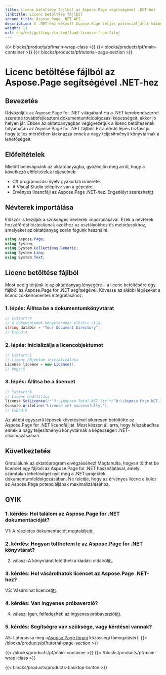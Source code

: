 ```yaml
---
title: Licenc betöltése fájlból az Aspose.Page segítségével .NET-hez
linktitle: Licenc betöltése fájlból
second_title: Aspose.Page .NET API
description: A .NET-hez készült Aspose.Page teljes potenciáljának kibontakoztatásával elsajátítja a licencek fájlokból való betöltésének művészetét. Növelje zökkenőmentesen dokumentumfeldolgozási képességeit.
weight: 11
url: /hu/net/getting-started/load-license-from-file/
---
```


{{< blocks/products/pf/main-wrap-class >}}
{{< blocks/products/pf/main-container >}}
{{< blocks/products/pf/tutorial-page-section >}}

# Licenc betöltése fájlból az Aspose.Page segítségével .NET-hez

## Bevezetés

Üdvözöljük az Aspose.Page for .NET világában! Ha a .NET keretrendszerrel szeretné továbbfejleszteni dokumentumfeldolgozási képességeit, akkor jó helyen jár. Ebben az oktatóanyagban végigvezetjük a licenc betöltésének folyamatán az Aspose.Page for .NET fájlból. Ez a döntő lépés biztosítja, hogy teljes mértékben kiaknázza ennek a nagy teljesítményű könyvtárnak a lehetőségeit.

## Előfeltételek

Mielőtt belevágnánk az oktatóanyagba, győződjön meg arról, hogy a következő előfeltételek teljesülnek:

- C# programozási nyelv gyakorlati ismerete.
- A Visual Studio telepítve van a gépedre.
-  Érvényes licencfájl az Aspose.Page .NET-hez. Engedélyt szerezhet[itt](https://purchase.aspose.com/buy).

## Névterek importálása

Először is kezdjük a szükséges névterek importálásával. Ezek a névterek hozzáférést biztosítanak azokhoz az osztályokhoz és metódusokhoz, amelyeket az oktatóanyag során fogunk használni.

```csharp
using Aspose.Page;
using System;
using System.Collections.Generic;
using System.Linq;
using System.Text;
```

## Licenc betöltése fájlból

Most pedig térjünk le az oktatóanyag lényegére – a licenc betöltésére egy fájlból az Aspose.Page for .NET segítségével. Kövesse az alábbi lépéseket a licenc zökkenőmentes integrálásához.

### 1. lépés: Állítsa be a dokumentumkönyvtárat

```csharp
// ExStart:4
// A dokumentumok könyvtárának elérési útja.
string dataDir = "Your Document Directory";
// ExEnd:4
```

### 2. lépés: Inicializálja a licencobjektumot

```csharp
// ExStart:5
// Licenc objektum inicializálása
License license = new License();
// Vége:5
```

### 3. lépés: Állítsa be a licencet

```csharp
// ExStart:6
// Licenc beállítása
license.SetLicense(/*"D:\\Aspose.Total.NET.lic"*/"D:\\Aspose.Page.NET.lic");
Console.WriteLine("License set successfully.");
// ExEnd:6
```

Az alábbi egyszerű lépések követésével sikeresen betöltötte az Aspose.Page for .NET licencfájlját. Most készen áll arra, hogy felszabadítsa ennek a nagy teljesítményű könyvtárnak a képességeit .NET-alkalmazásaiban.

## Következtetés

Gratulálunk az oktatóprogram elvégzéséhez! Megtanulta, hogyan tölthet be licencet egy fájlból az Aspose.Page for .NET használatával, amely számtalan lehetőséget nyit meg a .NET-projektek dokumentumfeldolgozásában. Ne feledje, hogy az érvényes licenc a kulcs az Aspose.Page potenciáljának maximalizálásához.


## GYIK

### 1. kérdés: Hol találom az Aspose.Page for .NET dokumentációját?

 V1: A részletes dokumentációt megtalálja[itt](https://reference.aspose.com/page/net/).

### 2. kérdés: Hogyan tölthetem le az Aspose.Page for .NET könyvtárat?

 2. válasz: A könyvtárat letöltheti a kiadási oldalról[itt](https://releases.aspose.com/page/net/).

### 3. kérdés: Hol vásárolhatok licencet az Aspose.Page .NET-hez?

 V3: Vásárolhat licencet[itt](https://purchase.aspose.com/buy).

### 4. kérdés: Van ingyenes próbaverzió?

 4. válasz: Igen, felfedezheti az ingyenes próbaverziót[itt](https://releases.aspose.com/).

### 5. kérdés: Segítségre van szüksége, vagy kérdései vannak? 

 A5: Látogassa meg a[Aspose.Page fórum](https://forum.aspose.com/c/page/39) közösségi támogatásért.
{{< /blocks/products/pf/tutorial-page-section >}}

{{< /blocks/products/pf/main-container >}}
{{< /blocks/products/pf/main-wrap-class >}}

{{< blocks/products/products-backtop-button >}}
